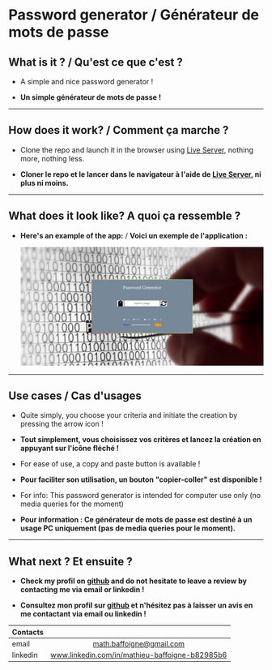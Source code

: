 # Password generator / Générateur de mots de passe

## What is it ? / Qu'est ce que c'est ?

- A simple and nice password generator !

- **Un simple générateur de mots de passe !**

---

## How does it work? / Comment ça marche ?

- Clone the repo and launch it in the browser using [Live Server](https://marketplace.visualstudio.com/items?itemName=ritwickdey.LiveServer), nothing more, nothing less.

- **Cloner le repo et le lancer dans le navigateur à l'aide de [Live Server](https://marketplace.visualstudio.com/items?itemName=ritwickdey.LiveServer), ni plus ni moins.**

---

## What does it look like? A quoi ça ressemble ?

- **Here's an example of the app:** / **Voici un exemple de l'application :**

    ![alt text](./assets/passwordGeneratorImg.png "Example of the app")

---

## Use cases  / Cas d'usages

- Quite simply, you choose your criteria and initiate the creation by pressing the arrow icon !

- **Tout simplement, vous choisissez vos critères et lancez la création en appuyant sur l'icône fléché !**

- For ease of use, a copy and paste button is available !

- **Pour faciliter son utilisation, un bouton "copier-coller" est disponible !**

- For info: This password generator is intended for computer use only (no media queries for the moment)

- **Pour information : Ce générateur de mots de passe est destiné à un usage PC uniquement (pas de media queries pour le moment).**

---

## What next ? Et ensuite ?

- **Check my profil on [github](https://github.com/Youliix) and do not hesitate to leave a review by contacting me via email or linkedin !**

- **Consultez mon profil sur [github](https://github.com/Youliix) et n'hésitez pas à laisser un avis en me contactant via email ou linkedin !**
  
| Contacts      |         |
| ------------- |:-------------:|
| email         | math.baffoigne@gmail.com |
| linkedin      | www.linkedin.com/in/mathieu-baffoigne-b82985b6 |
